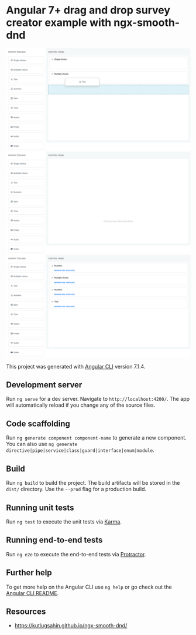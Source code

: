 # Angular 7+ drag and drop survey creator example with ngx-smooth-dnd

![Alt text](samples/angular-dnd-survey-creator.png?raw=true "Drag and drop survey creator")
![Alt text](samples/angular-dnd-survey-creator-1.png?raw=true "Drag and drop survey creator 1")
![Alt text](samples/angular-dnd-survey-creator-2.png?raw=true "Drag and drop survey creator 2")

This project was generated with [Angular CLI](https://github.com/angular/angular-cli) version 7.1.4.

## Development server

Run `ng serve` for a dev server. Navigate to `http://localhost:4200/`. The app will automatically reload if you change any of the source files.

## Code scaffolding

Run `ng generate component component-name` to generate a new component. You can also use `ng generate directive|pipe|service|class|guard|interface|enum|module`.

## Build

Run `ng build` to build the project. The build artifacts will be stored in the `dist/` directory. Use the `--prod` flag for a production build.

## Running unit tests

Run `ng test` to execute the unit tests via [Karma](https://karma-runner.github.io).

## Running end-to-end tests

Run `ng e2e` to execute the end-to-end tests via [Protractor](http://www.protractortest.org/).

## Further help

To get more help on the Angular CLI use `ng help` or go check out the [Angular CLI README](https://github.com/angular/angular-cli/blob/master/README.md).

## Resources
- https://kutlugsahin.github.io/ngx-smooth-dnd/
